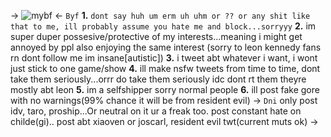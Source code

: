 -> ![mybf](https://media.discordapp.net/attachments/955305703935979550/1107462838836011098/A7AB8E71-DCE2-4831-88A5-FA3B88AC7DB7.gif) <-
`Byf`
**1.** `dont say huh um erm uh uhm or ?? or any shit like that to me, ill probably assume you hate me and block...sorryyy` **2.** im super duper possesive/protective of my interests...meaning i might get annoyed by ppl also enjoying the same interest (sorry to leon kennedy fans rn dont follow me im insane[autistic]) **3.** i tweet abt whatever i want, i wont just stick to one game/show **4.** ill make nsfw tweets from time to time, dont take them seriously...orrr do take them seriously idc dont rt them theyre mostly abt leon **5.** im a selfshipper sorry normal people **6.** ill post fake gore with no warnings(99% chance it will be from resident evil) 
-> `Dni`
only post idv, taro, proship...Or neutral on it ur a freak too. post constant hate on childe(gi).. post abt xiaoven or joscarl, resident evil twt(current muts ok) ->